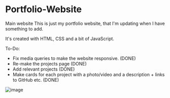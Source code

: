 # Portfolio-Website
 Main website
This is just my portfolio website, that I'm updating when I have something to add.

It's created with HTML, CSS and a bit of JavaScript.

To-Do:

- Fix media queries to make the website responsive. (DONE)
- Re-make the projects page (DONE)
- Add relevant projects (DONE)
- Make cards for each project with a photo/video and a description + links to GitHub etc. (DONE)

![image](https://github.com/dominikkomar-github/DominikKomar.io/assets/46048127/87af12ed-5f96-4dfb-89fe-34ed63f3b180)
